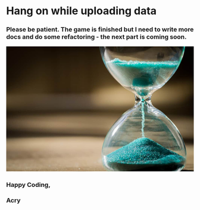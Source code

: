 # Hang on while uploading data

### Please be patient. The game is finished but I need to write more docs and do some refactoring - the next part is coming soon.

![](./Images/patience.jpg)

### Happy Coding,

### Acry
